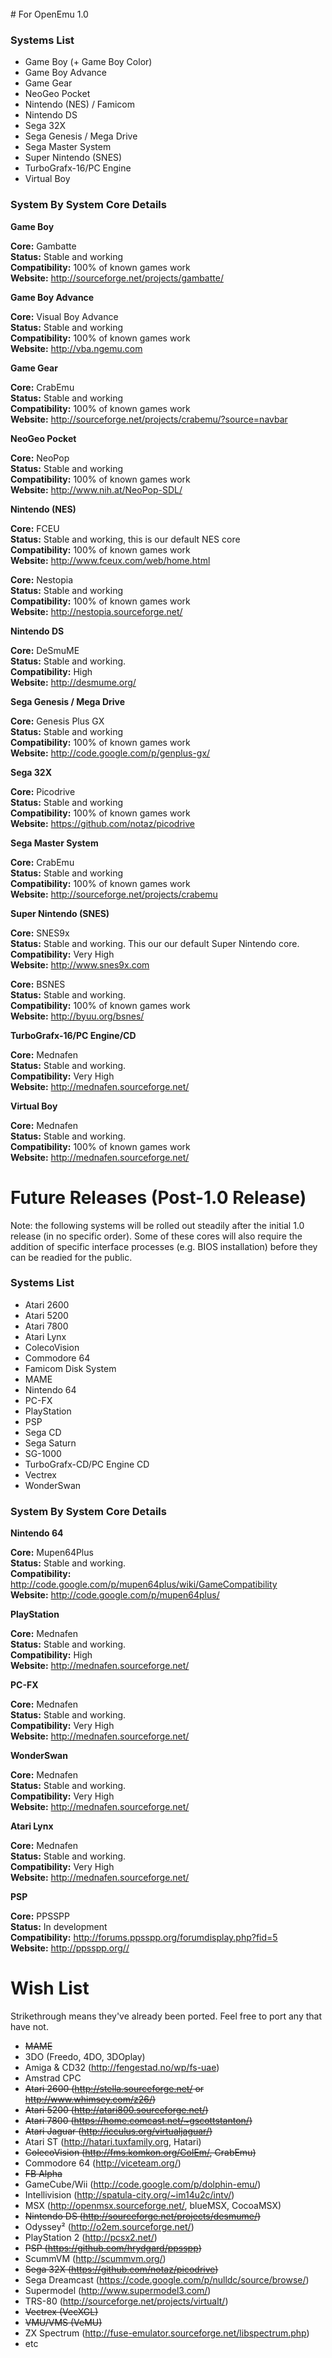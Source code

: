<br>
# For OpenEmu 1.0 

### Systems List<br>

* Game Boy (+ Game Boy Color)
* Game Boy Advance
* Game Gear
* NeoGeo Pocket
* Nintendo (NES) / Famicom
* Nintendo DS
* Sega 32X
* Sega Genesis / Mega Drive
* Sega Master System
* Super Nintendo (SNES)
* TurboGrafx-16/PC Engine
* Virtual Boy

### System By System Core Details<br>

**Game Boy**<br>

**Core:** Gambatte<br>
**Status:** Stable and working<br>
**Compatibility:** 100% of known games work<br>
**Website:** http://sourceforge.net/projects/gambatte/<br>

**Game Boy Advance**<br>

**Core:** Visual Boy Advance<br>
**Status:** Stable and working<br>
**Compatibility:** 100% of known games work<br>
**Website:** http://vba.ngemu.com<br>

**Game Gear**<br>

**Core:** CrabEmu<br>
**Status:** Stable and working<br>
**Compatibility:** 100% of known games work<br>
**Website:** http://sourceforge.net/projects/crabemu/?source=navbar<br>

**NeoGeo Pocket**<br>

**Core:** NeoPop<br>
**Status:** Stable and working<br>
**Compatibility:** 100% of known games work<br>
**Website:** http://www.nih.at/NeoPop-SDL/<br>

**Nintendo (NES)**<br>

**Core:** FCEU<br>
**Status:** Stable and working, this is our default NES core<br>
**Compatibility:** 100% of known games work<br>
**Website:** http://www.fceux.com/web/home.html<br>

**Core:** Nestopia<br>
**Status:** Stable and working<br>
**Compatibility:** 100% of known games work<br>
**Website:** http://nestopia.sourceforge.net/<br>

**Nintendo DS**<br>

**Core:** DeSmuME<br>
**Status:** Stable and working.<br>
**Compatibility:** High<br>
**Website:** http://desmume.org/<br>

**Sega Genesis / Mega Drive**<br>

**Core:** Genesis Plus GX<br>
**Status:** Stable and working<br>
**Compatibility:** 100% of known games work<br>
**Website:** http://code.google.com/p/genplus-gx/<br>

**Sega 32X**<br>

**Core:** Picodrive<br>
**Status:** Stable and working<br>
**Compatibility:** 100% of known games work<br>
**Website:** https://github.com/notaz/picodrive<br>

**Sega Master System**<br>

**Core:** CrabEmu<br>
**Status:** Stable and working<br>
**Compatibility:** 100% of known games work<br>
**Website:** http://sourceforge.net/projects/crabemu<br>

**Super Nintendo (SNES)**<br>

**Core:** SNES9x<br>
**Status:** Stable and working. This our our default Super Nintendo core.<br>
**Compatibility:** Very High<br>
**Website:** http://www.snes9x.com<br>

**Core:** BSNES<br>
**Status:** Stable and working.<br>
**Compatibility:** 100% of known games work<br>
**Website:** http://byuu.org/bsnes/<br>

**TurboGrafx-16/PC Engine/CD**<br>

**Core:** Mednafen<br>
**Status:** Stable and working.<br>
**Compatibility:** Very High<br>
**Website:** http://mednafen.sourceforge.net/<br>

**Virtual Boy**<br>

**Core:** Mednafen<br>
**Status:** Stable and working.<br>
**Compatibility:** 100% of known games work<br>
**Website:** http://mednafen.sourceforge.net/<br>


# Future Releases (Post-1.0 Release)

Note: the following systems will be rolled out steadily after the initial 1.0 release (in no specific order). Some of these cores will also require the addition of specific interface processes (e.g. BIOS installation) before they can be readied for the public. 

### Systems List<br>

* Atari 2600
* Atari 5200
* Atari 7800
* Atari Lynx
* ColecoVision
* Commodore 64
* Famicom Disk System
* MAME
* Nintendo 64
* PC-FX
* PlayStation
* PSP
* Sega CD
* Sega Saturn
* SG-1000
* TurboGrafx-CD/PC Engine CD
* Vectrex
* WonderSwan


### System By System Core Details<br>

**Nintendo 64**<br>

**Core:** Mupen64Plus<br>
**Status:** Stable and working.<br>
**Compatibility:** http://code.google.com/p/mupen64plus/wiki/GameCompatibility<br>
**Website:** http://code.google.com/p/mupen64plus/<br>

**PlayStation**<br>

**Core:** Mednafen<br>
**Status:** Stable and working.<br>
**Compatibility:** High<br>
**Website:** http://mednafen.sourceforge.net/<br>

**PC-FX**<br>

**Core:** Mednafen<br>
**Status:** Stable and working.<br>
**Compatibility:** Very High<br>
**Website:** http://mednafen.sourceforge.net/<br>

**WonderSwan**<br>

**Core:** Mednafen<br>
**Status:** Stable and working.<br>
**Compatibility:** Very High<br>
**Website:** http://mednafen.sourceforge.net/<br>

**Atari Lynx**<br>

**Core:** Mednafen<br>
**Status:** Stable and working.<br>
**Compatibility:** Very High<br>
**Website:** http://mednafen.sourceforge.net/<br>

**PSP**<br>

**Core:** PPSSPP<br>
**Status:** In development<br>
**Compatibility:** http://forums.ppsspp.org/forumdisplay.php?fid=5<br>
**Website:** http://ppsspp.org//<br>

# Wish List

Strikethrough means they've already been ported. Feel free to port any that have not.

* <s>MAME</s>
* 3DO (Freedo, 4DO, 3DOplay)
* Amiga & CD32 (http://fengestad.no/wp/fs-uae)
* Amstrad CPC
* <s>Atari 2600 (http://stella.sourceforge.net/ or http://www.whimsey.com/z26/)</s>
* <s>Atari 5200 (http://atari800.sourceforge.net/)</s>
* <s>Atari 7800 (https://home.comcast.net/~gscottstanton/)</s>
* <s>Atari Jaguar (http://icculus.org/virtualjaguar/)</s>
* Atari ST (http://hatari.tuxfamily.org, Hatari)
* <s>ColecoVision (http://fms.komkon.org/ColEm/, CrabEmu)</s>
* Commodore 64 (http://viceteam.org/)
* <s>FB Alpha</s>
* GameCube/Wii (http://code.google.com/p/dolphin-emu/)
* Intellivision (http://spatula-city.org/~im14u2c/intv/)
* MSX (http://openmsx.sourceforge.net/, blueMSX, CocoaMSX)
* <s>Nintendo DS (http://sourceforge.net/projects/desmume/)</s>
* Odyssey² (http://o2em.sourceforge.net/)
* PlayStation 2 (http://pcsx2.net/)
* <s>PSP (https://github.com/hrydgard/ppsspp)</s>
* ScummVM (http://scummvm.org/)
* <s>Sega 32X (https://github.com/notaz/picodrive)</s>
* Sega Dreamcast (https://code.google.com/p/nulldc/source/browse/)
* Supermodel (http://www.supermodel3.com/)
* TRS-80 (http://sourceforge.net/projects/virtualt/)
* <s>Vectrex (VecXGL)</s>
* <s>VMU/VMS (VeMU)</s>
* ZX Spectrum (http://fuse-emulator.sourceforge.net/libspectrum.php)
* etc